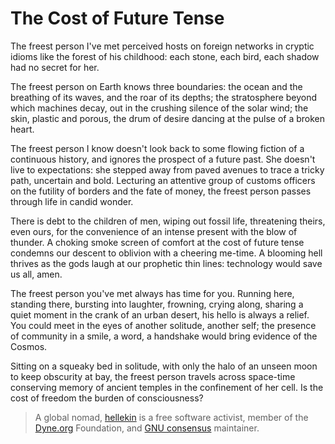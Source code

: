 
# The Cost of Future Tense

<p>The freest person I've met perceived hosts on foreign networks in
cryptic idioms like the forest of his childhood: each stone, each
bird, each shadow had no secret for her.</p>

<p>The freest person on Earth knows three boundaries: the ocean and the
breathing of its waves, and the roar of its depths; the stratosphere
beyond which machines decay, out in the crushing silence of the solar
wind; the skin, plastic and porous, the drum of desire dancing at the
pulse of a broken heart.</p>

<p>The freest person I know doesn't look back to some flowing fiction of
a continuous history, and ignores the prospect of a future past. She
doesn't live to expectations: she stepped away from paved avenues to
trace a tricky path, uncertain and bold. Lecturing an attentive group
of customs officers on the futility of borders and the fate of money,
the freest person passes through life in candid wonder.</p>

<p>There is debt to the children of men, wiping out fossil life,
threatening theirs, even ours, for the convenience of an intense
present with the blow of thunder. A choking smoke screen of comfort at
the cost of future tense condemns our descent to oblivion with a
cheering me-time. A blooming hell thrives as the gods laugh at our
prophetic thin lines: technology would save us all, amen.</p>

<p>The freest person you've met always has time for you. Running here,
standing there, bursting into laughter, frowning, crying along,
sharing a quiet moment in the crank of an urban desert, his hello is
always a relief. You could meet in the eyes of another solitude,
another self; the presence of community in a smile, a word, a
handshake would bring evidence of the Cosmos.</p>

<p>Sitting on a squeaky bed in solitude, with only the halo of an unseen
moon to keep obscurity at bay, the freest person travels across
space-time conserving memory of ancient temples in the confinement of
her cell. Is the cost of freedom the burden of consciousness?</p>


> A global nomad, [hellekin](https://twitter.com/hellekin) is a free software
activist, member of the [Dyne.org](https://dyne.org) Foundation, and [GNU
consensus](https://gnu.org/consensus) maintainer.


